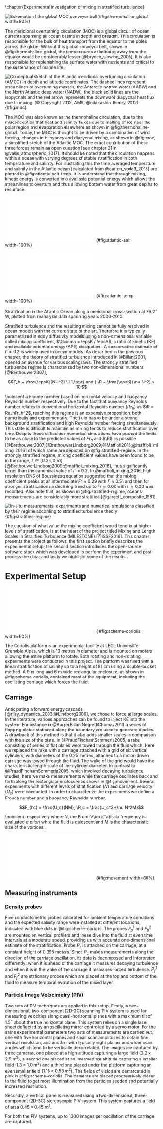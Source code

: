 \chapter{Experimental investigation of mixing in stratified turbulence}

![Schematic of the global MOC conveyor
belt](./imgs/thermohaline-nasa.jpg){#fig:thermohaline-global width=80%}

The meridional overturning circulation (MOC) is a global circuit of ocean
currents spanning all ocean basins in depth and breadth.
This circulation is responsible for the bulk of heat transport from the equator
to the poles across the globe. Without this global conveyor belt, shown in
@fig:thermohaline-global, the temperatures at latitudes away from the equator
would be considerably lesser [@bryden_slowing_2005]. It is also responsible for
replenishing the surface water with nutrients and critical to the sustenance of
marine life.

![Conceptual sketch of the Atlantic meridional overturning
circulation (AMOC) in depth and latitude coordinates. The dashed lines represent
streamlines of overturning masses, the Antarctic bottom water (AABW) and the
North Atlantic deep water (NADW), the black solid lines are the isopycnals and
the red arrow represents the downward diapycnal heat flux due to mixing. (©
Copyright 2012, AMS, @nikurashin_theory_2012).
](./imgs/moc-nik-vallis.jpg){#fig:moc}

The MOC was also known as the thermohaline circulation, due to the misconception
that heat and salinity fluxes due to melting of ice near the polar region and
evaporation elsewhere as shown in @fig:thermohaline-global.
Today, the MOC is thought to be driven by a combination of wind forcing,
changes in buoyancy and diapycnal mixing, as shown in @fig:moc, a simplified
sketch of the Atlantic MOC. The
exact contribution of these three forces remain an open question [see chapter
21 in @vallis_atmospheric_2017].
It should be noted that the circulation happens within a ocean with varying
degrees of stable stratification in both temperature and salinity. For
illustrating this the time averaged temperature
and salinity in the Atlantic ocean [calculated from @carton_soda3_2018] are
plotted in @fig:atlantic-salt-temp. It is understood that through mixing,
kinetic energy is converted into available potential energy which allows the
streamlines to overturn and thus allowing bottom water from great depths to
resurface.


<div id="fig:atlantic-salt-temp">

![Time averaged salinity levels in practical salinity units
(PSU)](./imgs/ocean_mixing_salt.pdf){#fig:atlantic-salt width=100%}

![Time averaged temperature in degrees
Celsius](./imgs/ocean_mixing_temp.pdf){#fig:atlantic-temp width=100%}

Stratification in the Atlantic Ocean along a meridional
cross-section at 26.2$^{\circ}$ W, plotted from reanalysis data spanning years
2000-2010.
</div>

Stratified turbulence and the resulting mixing cannot be fully resolved in
ocean models with the current state of the art. Therefore it is typically
parametrized in eddy diffusivity models using a non-dimensional variable called
mixing coefficient, $\Gamma = \epsK / \epsA$, a ratio of kinetic (KE) and
available potential energy (APE) dissipation . A conservative estimate of
$\Gamma = 0.2$ is widely used in ocean models. As described in the previous
chapter, the theory of stratified turbulence introduced in @Billant2001, opened
an avenue for various scaling laws. The strongly stratified turbulence regime
is characterized by two non-dimensional numbers [@Brethouwer2007],

$$F_h = \frac{\epsK}{NU^2} \ll 1,\text{ and } \R = \frac{\epsK}{\nu N^2} > 10.$$

\noindent a Froude number based on horizontal velocity and buoyancy Reynolds
number respectively.  Due to the fact that buoyancy Reynolds number relates to
conventional horizontal Reynolds number ($Re_h$) as $\R = Re_hFr_h^2$, reaching
this regime is an expensive proposition, both numerically and experimentally.
The fluid has to be under a strong background stratification and high Reynolds
number forcing simultaneously. This state is difficult to maintain as mixing
tends to reduce stratification over time. Despite these difficulties numerical
simulations have pushed the limits to be as close to the predicted values of
$Fr_h$ and $\R$ as possible
[@Brethouwer2007;@BrethouwerLindborg2009;@Maffioli2016;@maffioli_mixing_2016]
of which some are depicted on @fig:stratified-regime. In the strongly
stratified regime, mixing coefficient values have been found to be in the
range, $\Gamma \in [0.26, 0.51]$
[@BrethouwerLindborg2009;@maffioli_mixing_2016], thus significantly larger than
the canonical value of $\Gamma = 0.2$. In @maffioli_mixing_2016, high
resolution DNS of Boussinesq equation suggested that the mixing coefficient
peaks at an intermediate $Fr \approx 0.29$ with $\Gamma \approx 0.51$ and then
for stronger stratifications a declining trend up to $Fr \approx 0.02$ with
$\Gamma \approx 0.33$ was recorded. Also note that, as shown in
@fig:stratified-regime, oceans measurements are considerably more stratified
[@gargett_composite_1981].

![In-situ measurements, experiments and numerical simulations classified by
their regime according to stratified turbulence
theory](./_paper_06_milestone/tmp/fig_R_vs_Fh_other_studies_with_milestone17.png){#fig:stratified-regime}

The question of what value the mixing coefficient would tend to at higher
levels of stratification, is at the heart of the project titled Mixing and
Length Scales in Stratified Turbulence (MILESTONE) [@ISSF2016].  This chapter
presents the project as follows: the first section briefly describes the
experimental setup; the second section introduces the open-source software
stack which was developed to perform the experiment and post-process the data;
and lastly we highlight some of the results.


# Experimental Setup

![Schematic of the Coriolis platform and mounted instruments (top
view)](./paper_05_milestone_issf/Figures/scheme_exp_grid_MILESTONE_Euhit.pdf){
#fig:scheme-coriolis width=60%}

The Coriolis platform is an experimental facility at LEGI, Universit\'e
Grenoble Alpes, which is 13 metres in diameter and is mounted on motors
allowing the entire platform to rotate. Both rotating and non-rotating
experiments were conducted in this project. The platform was filled with a
linear stratification of salinity up to a height of 81 cm using a double-bucket
method. A 9 m long and 6 m wide rectangular enclosure, as shown in
@fig:scheme-coriolis, contained most of the equipment, including the
oscillating carriage which forces the fluid.

## Carriage

Anticipating a forward energy cascade [@riley_dynamics_2003;@Lindborg2006], we
chose to force at large scales. In the literature, various approaches can be
found to inject KE into the system. For instance in
@AugierBillantNegrettiChomaz2013 a series of flapping plates stationed along
the boundary ere used to generate dipoles. A drawback of this method is that it
also adds smaller scales in comparison with the size of the plate. In
@PraudFinchamSommeria2005, a rake consisting of series of flat plates were
towed through the fluid which. Here we replaced the rake with a carriage
attached with a grid of six vertical cylinders, with diameters of the 0.25
metres, attached to a motor-driven carriage was towed through the fluid. The
wake of the grid would have the characteristic length scale of the cylinder
diameter. In contrast to @PraudFinchamSommeria2005, which involved decaying
turbulence studies, here we make measurements while the carriage oscillates
back and forth along the rectangular enclosure as shown in @fig:movement.
Several experiments with different levels of stratification ($N$) and
carriage velocity ($U_c$) were conducted. In order to characterize the
experiments we define a Froude number and a buoyancy Reynolds number,

$$F_{hc} = \frac{U_c}{NM}, \R_c = \frac{U_c^3}{\nu N^2M}$$

\noindent respectively where $N$, the Brunt-V\text{\"a}isala frequency is evaluated
*a priori* while the fluid is quiescent and $M$ is the characteristic size of the
vortices.

![Chronogram of the position of the
carriage](./paper_05_milestone_issf/Figures/fig_movement_carriage.pdf){#fig:movement
width=60%}


## Measuring instruments

### Density probes

Five conductometric probes calibrated for ambient temperature conditions and
the expected salinity range were installed at different locations, indicated with
blue dots in @fig:scheme-coriolis. The probes $P_p^1$ and $P_p^2$ are mounted
on vertical profilers and these dive into the fluid at even time intervals at a
moderate speed, providing us with accurate one-dimensional estimate of the
stratification. Probe $P_c$ is attached on the carriage, at a constant height
of 0.395 meters. Since $P_c$ makes measurements along the direction of the
carriage oscillation, its data is decomposed and interpreted differently: when it
is ahead of the carriage it measures decaying turbulence and when it is in
the wake of the carriage it measures forced turbulence. $P_f^1$ and $P_f^2$ are
stationary probes which are placed at the top and bottom of the fluid to
measure temporal evolution of the mixed layer.

### Particle Image Velocimetry (PIV)

Two sets of PIV techniques are applied in this setup. Firstly, a
two-dimensional, two-component (2D-2C) scanning PIV system is used for
measuring velocities along quasi-horizontal planes with a maximum tilt of
1.5$^\circ$ about the true horizontal plane. This system relies on a single
laser sheet deflected by an oscillating mirror controlled by a servo motor. For
the same experimental parameters two sets of measurements are carried out, one with
five horizontal planes and small scan amplitudes to obtain fine vertical
resolution, and another with typically eight planes and wider scan angles which
tend to be vertically decorrelated. The images are captured by three cameras,
one placed at a high altitude capturing a large field ($2.2 \times 2.5 \text{ m}^2$),
a second one placed at an intermediate altitude capturing a smaller field ($1.3
\times 1.0 \text{ m}^2$) and a third one placed under the platform capturing an even smaller
field ($1.18 \times 0.53 \text{ m}^2$).  The fields of vision are demarcated in pink in
@fig:scheme-coriolis.  The cameras are placed progressively closer to the fluid
to get more illumination from the particles seeded and potentially increased
resolution.

Secondly, a vertical plane is measured using a two-dimensional, three-component
(2D-3C) stereoscopic PIV system. This system captures a field of area $0.45
\times 0.45 \text{ m}^2$.

For both the PIV systems, up to 1300 images per oscillation of the carriage are
captured.




